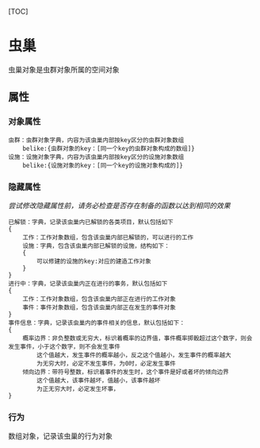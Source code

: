 [TOC]

# 虫巢

虫巢对象是虫群对象所属的空间对象

## 属性

### 对象属性

~~~
虫群：虫群对象字典，内容为该虫巢内部按key区分的虫群对象数组
	belike:{虫群对象的key：[同一个key的虫群对象构成的数组]}
设施：设施对象字典，内容为该虫巢内部按key区分的设施对象数组
	belike:{设施对象的key：[同一个key的设施对象构成的]}
~~~

### 隐藏属性

*尝试修改隐藏属性前，请务必检查是否存在制备的函数以达到相同的效果*

~~~
已解锁：字典，记录该虫巢内已解锁的各类项目，默认包括如下
{
    工作：工作对象数组，包含该虫巢内部已解锁的，可以进行的工作
    设施：字典，包含该虫巢内部已解锁的设施，结构如下：
    {
        可以修建的设施的key:对应的建造工作对象
    }
}
进行中：字典，记录该虫巢内正在进行的事务，默认包括如下
{
    工作：工作对象数组，包含该虫巢内部正在进行的工作对象
    事件：事件对象数组，包含该虫巢内部正在发生的事件对象
}
事件信息：字典，记录该虫巢内的事件相关的信息，默认包括如下：
{
    概率边界：非负整数或无穷大，标识着概率的边界值，事件概率掷骰超过这个数字，则会发生事件，小于这个数字，则不会发生事件
        这个值越大，发生事件的概率越小，反之这个值越小，发生事件的概率越大
        为无穷大时，必定不发生事件，为0时，必定发生事件
    倾向边界：带符号整数，标识着事件的发生时，这个事件是好或者坏的倾向边界
        这个值越大，该事件越坏，值越小，该事件越坏
        为正无穷大时，必定发生坏事，
}
~~~

### 行为

数组对象，记录该虫巢的行为对象